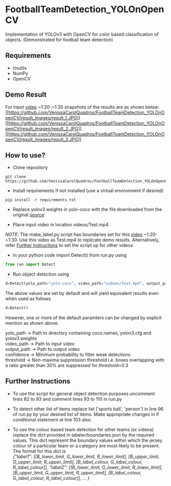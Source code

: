 # FootballTeamDetection_YOLOnOpenCV
Implementation of YOLOv3 with OpenCV for color based classification of objects. (Demonstrated for football team detection)

## Requirements
* imutils
* NumPy
* OpenCV

## Demo Result
For input [video](https://www.youtube.com/watch?v=m6OelxDt1kk) ~1:20-~1:30 snapshots of the results are as shown below:<br/>
[[https://github.com/VenissaCarolQuadros/FootballTeamDetection_YOLOnOpenCV/result_images/result_1.JPG]]<br/>
[[https://github.com/VenissaCarolQuadros/FootballTeamDetection_YOLOnOpenCV/result_images/result_2.JPG]]<br/>
[[https://github.com/VenissaCarolQuadros/FootballTeamDetection_YOLOnOpenCV/result_images/result_3.JPG]]<br/>


## How to use?
* Clone repository
```
git clone https://github.com/VenissaCarolQuadros/FootballTeamDetection_YOLOnOpenCV`
```

* Install requirements if not installed (use a virtual environment if desired)
```
pip install -r requirements.txt
```

* Replace yolov3.weights in yolo-coco with the file downloaded from the original [source](https://pjreddie.com/media/files/yolov3.weights)

* Place input video in location videos/Test.mp4.

*NOTE*: The make_label.py script has boundaries set for this [video](https://www.youtube.com/watch?v=m6OelxDt1kk) ~1:20-~1:30. Use this video as Test.mp4 to replicate demo results.
Alternatively, refer [Further Instructions](#further-instructions) to set the script up for other videos

* In your python code import Detect() from run.py using
```python
from run import Detect
```
* Run object detection using
```python
d=Detect(yolo_path="yolo-coco", video_path="videos/Test.mp4", output_path="output/output.avi", confidence=0.5, threshold=0.3)
```
The above values are set by default and will yield equivalent results even when used as follows
```python
d=Detect()
```
However, one or more of the default paramters can be changed by explicit mention as shown above.

yolo_path -> Path to directory containing coco.names, yolov3.cfg and yolov3.weights<br/>
video_path -> Path to input video<br/>
output_path -> Path to output video<br/>
confidence -> Minimum probability to filter weak detections <br/>
threshold -> Non-maxima suppression threshold i.e. boxes overlapping with a ratio greater than 30% are suppressed for threshold=0.3<br/>

## Further Instructions
* To use the script for general object detection purposes uncomment lines 82 to 93 and comment lines 93 to 110 in run.py

* To detect other list of items replace list ['sports ball', 'person'] in line 96 of run.py by your desired list of items. Make appropriate changes in if conditional statement at line 103 also.

* To use the colour based team detection for other teams (or videos) replace the dict provided in labeler/boundaries.json by the required values. This dict represent the boundary values within which the jersey colour of a particular team or a category  are most likely to be present.
The format for this dict is <br/>
*{"label1": [[B_lower_limit, G_lower_limit, R_lower_limit], [B_upper_limit, G_upper_limit, R_upper_limit], [B_label_colour, G_label_colour, R_label_colour]], "label2": [[B_lower_limit, G_lower_limit, R_lower_limit], [B_upper_limit, G_upper_limit, R_upper_limit], [B_label_colour, G_label_colour, R_label_colour]], ... }*
